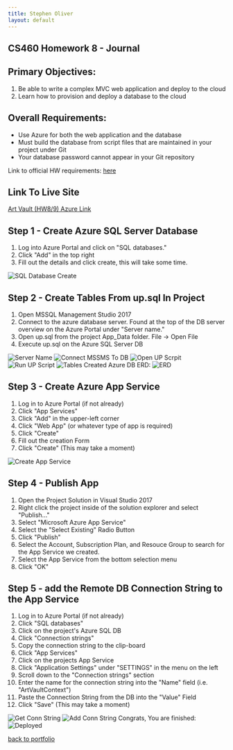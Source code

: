 ```yaml
---
title: Stephen Oliver
layout: default
---
```

## CS460 Homework 8 - Journal

## Primary Objectives:

1. Be able to write a complex MVC web application and deploy to the cloud
2. Learn how to provision and deploy a database to the cloud

## Overall Requirements:

* Use Azure for both the web application and the database
* Must build the database from script files that are maintained in your project under Git
* Your database password cannot appear in your Git repository

Link to official HW requirements: [here](http://www.wou.edu/~morses/classes/cs46x/assignments/HW9.html)

## Link To Live Site
[Art Vault (HW8/9) Azure Link](http://stephenolivercs460hw9.azurewebsites.net/)

## Step 1 - Create Azure SQL Server Database
1. Log into Azure Portal and click on "SQL databases."
2. Click "Add" in the top right 
3. Fill out the details and click create, this will take some time.

![SQL Database Create](dbCreate.png)

## Step 2 - Create Tables From up.sql In Project
1. Open MSSQL Management Studio 2017
2. Connect to the azure database server. Found at the top of the DB server overview on the Azure Portal under "Server name."
3. Open up.sql from the project App_Data folder. File -> Open File
4. Execute up.sql on the Azure SQL Server DB

![Server Name](serverName.png)
![Connect MSSMS To DB](connectDB.png)
![Open UP Scrpit](openUpScript.png)
![Run UP Script](executeUpScript.png)
![Tables Created](createdTables.png)
Azure DB ERD:
![ERD](ERD.png)


## Step 3 - Create Azure App Service
1. Log in to Azure Portal (if not already)
2. Click "App Services"
3. Click "Add" in the upper-left corner
4. Click "Web App" (or whatever type of app is required)
5. Click "Create"
6. Fill out the creation Form
7. Click "Create" (This may take a moment)

![Create App Service](createAppService.png)

## Step 4 - Publish App

1. Open the Project Solution in Visual Studio 2017
2. Right click the project inside of the solution explorer and select "Publish..."
3. Select "Microsoft Azure App Service"
4. Select the "Select Existing" Radio Button
5. Click "Publish"
6. Select the Account, Subscription Plan, and Resouce Group to search for the App Service we created.
7. Select the App Service from the bottom selection menu
8. Click "OK"

## Step 5 - add the Remote DB Connection String to the App Service
1. Log in to Azure Portal (if not already)
3. Click "SQL databases"
4. Click on the project's Azure SQL DB
5. Click "Connection strings"
6. Copy the connection string to the clip-board
7. Click "App Services"
8. Click on the projects App Service
9. Click "Application Settings" under "SETTINGS" in the menu on the left
10. Scroll down to the "Connection strings" section
11. Enter the name for the connection string into the "Name" field (i.e. "ArtVaultContext")
12. Paste the Connection String from the DB into the "Value" Field
13. Click "Save" (This may take a moment)

![Get Conn String](getConnString.png)
![Add Conn String](insertConnString.png)
Congrats, You are finished:
![Deployed](Deployed.png)

[back to portfolio](https://skoliver89.github.io)